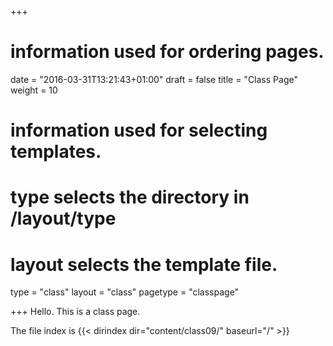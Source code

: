 +++
# information used for ordering pages.
date = "2016-03-31T13:21:43+01:00"
draft = false
title = "Class Page"
weight = 10

# information used for selecting templates.
# type selects the directory in /layout/type
# layout selects the template file.

type   = "class"
layout = "class"
pagetype = "classpage"


+++
Hello.
This is a class page.

The file index is 
{{< dirindex dir="content/class09/" baseurl="/" >}}
